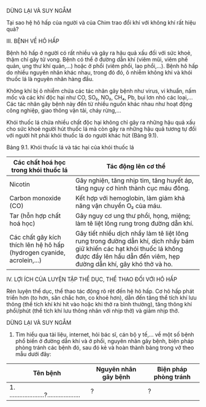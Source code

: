 DỪNG LẠI VÀ SUY NGẪM

Tại sao hệ hô hấp của người và của Chim trao đổi khí với không khí rất hiệu quả?

III. BỆNH VỀ HÔ HẤP

Bệnh hô hấp ở người có rất nhiều và gây ra hậu quả xấu đối với sức khoẻ, thậm chí gây tử vong. Bệnh có thể ở đường dẫn khí (viêm mũi, viêm phế quản, ung thư khí quản,...) hoặc ở phổi (viêm phổi, lao phổi,...). Bệnh hô hấp do nhiều nguyên nhân khác nhau, trong đó đó, ô nhiễm không khí và khói thuốc lá là nguyên nhân hàng đầu.

Không khí bị ô nhiễm chứa các tác nhân gây bệnh như virus, vi khuẩn, nấm mốc và các khí độc hại như CO, SO₂, NO₂, CH₄, Pb, bụi lơn nhỏ các loại,... Các tác nhân gây bệnh này đến từ nhiều nguồn khác nhau như hoạt động công nghiệp, giao thông vận tải, cháy rừng,...

Khói thuốc lá chứa nhiều chất độc hại không chỉ gây ra những hậu quả xấu cho sức khoẻ người hút thuốc lá mà còn gây ra những hậu quả tương tự đối với người hít phải khói thuốc lá do người khác hút (Bảng 9.1).

Bảng 9.1. Khói thuốc lá và tác hại của khói thuốc lá

Các chất hoá học trong khói thuốc lá | Tác động lên cơ thể
--- | ---
Nicotin | Gây nghiện, tăng nhịp tim, tăng huyết áp, tăng nguy cơ hình thành cục máu đông.
Carbon monoxide (CO) | Kết hợp với hemoglobin, làm giảm khả năng vận chuyển O₂ của máu.
Tar (hỗn hợp chất hoá học) | Gây nguy cơ ung thư phổi, họng, miệng; làm tê liệt lông rung trong đường dẫn khí.
Các chất gây kích thích lên hệ hô hấp (hydrogen cyanide, acrolein,...) | Gây tiết nhiều dịch nhầy làm tê liệt lông rung trong đường dẫn khí, dịch nhầy bám giữ khiến các hạt khói thuốc lá không được đẩy lên hầu dẫn đến viêm, hẹp đường dẫn khí, gây khó thở và ho.

IV. LỢI ÍCH CỦA LUYỆN TẬP THỂ DỤC, THỂ THAO ĐỐI VỚI HÔ HẤP

Rèn luyện thể dục, thể thao tác động rõ rệt đến hệ hô hấp. Cơ hô hấp phát triển hơn (to hơn, săn chắc hơn, co khoẻ hơn), dẫn đến tăng thể tích khí lưu thông (thể tích khí khi hít vào hoặc khi thở ra bình thường), tăng thông khí phổi/phút (thể tích khí lưu thông nhân với nhịp thở) và giảm nhịp thở.

DỪNG LẠI VÀ SUY NGẪM

1. Tìm hiểu qua tài liệu, internet, hỏi bác sĩ, cán bộ y tế,... về một số bệnh phổ biến ở đường dẫn khí và ở phổi, nguyên nhân gây bệnh, biện pháp phòng tránh các bệnh đó, sau đó kẻ và hoàn thành bảng trong vở theo mẫu dưới đây:

Tên bệnh | Nguyên nhân gây bệnh | Biện pháp phòng tránh
--- | --- | ---
1. .....................?.................... | ? | ?